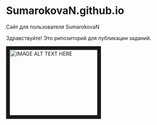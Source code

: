 # SumarokovaN.github.io
Сайт для пользователя SumarokovaN

Здравствуйте! Это рипозиторий для  публикации заданий.

<a href="http://www.youtube.com/watch?feature=player_embedded&v=faRV3df-0dM
" target="_blank"><img src="http://img.youtube.com/vi/faRV3df-0dM/0.jpg" 
alt="IMAGE ALT TEXT HERE" width="240" height="180" border="10" /></a>


